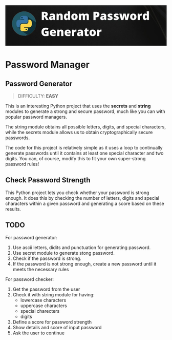 <img src="./images/password-generator.png" width="700"/>

# Password Manager
## Password Generator
> DIFFICULTY: **EASY**

This is an interesting Python project that uses the **secrets** and **string** modules to generate a strong and secure password, much like you can with popular password managers.

The string module obtains all possible letters, digits, and special characters, while the secrets module allows us to obtain cryptographically secure passwords.

The code for this project is relatively simple as it uses a loop to continually generate passwords until it contains at least one special character and two digits. You can, of course, modify this to fit your own super-strong password rules!

## Check Password Strength

This Python project lets you check whether your password is strong enough.
It does this by checking the number of letters, digits and special characters within a given password and generating a score based on these results.

## TODO

For password generator:
1. Use ascii letters, didits and punctuation for generating password.
2. Use secret module to generate stong password.
3. Check if the password is strong.
4. If the password is not strong enough, create a new password until it meets the necessary rules

For password checker:
1. Get the password from the user
2. Check it with string module for having:
    - lowercase characters
    - uppercase characters
    - special charecters
    - digits  
3. Define a score for password strength
4. Show details and score of input password
5. Ask the user to continue
